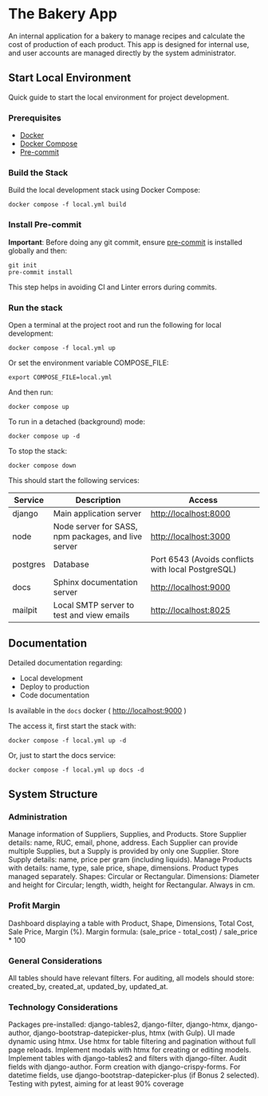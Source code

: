 # The Bakery App

An internal application for a bakery to manage recipes and calculate the cost of production of each product. This app is designed for internal use, and user accounts are managed directly by the system administrator.

## Start Local Environment

Quick guide to start the local environment for project development.

### Prerequisites

- [Docker](https://docs.docker.com/get-docker/)
- [Docker Compose](https://docs.docker.com/compose/install/)
- [Pre-commit](https://pre-commit.com/#installation)

### Build the Stack

Build the local development stack using Docker Compose:

    docker compose -f local.yml build

### Install Pre-commit

**Important**: Before doing any git commit, ensure [pre-commit](https://pre-commit.com/#installation) is installed globally and then:

    git init
    pre-commit install

This step helps in avoiding CI and Linter errors during commits.

### Run the stack

Open a terminal at the project root and run the following for local development:

    docker compose -f local.yml up

Or set the environment variable COMPOSE_FILE:

    export COMPOSE_FILE=local.yml

And then run:

    docker compose up

To run in a detached (background) mode:

    docker compose up -d

To stop the stack:

    docker compose down

This should start the following services:

| Service  | Description                                         | Access                                             |
| -------- | --------------------------------------------------- | -------------------------------------------------- |
| django   | Main application server                             | <http://localhost:8000>                            |
| node     | Node server for SASS, npm packages, and live server | <http://localhost:3000>                            |
| postgres | Database                                            | Port 6543 (Avoids conflicts with local PostgreSQL) |
| docs     | Sphinx documentation server                         | <http://localhost:9000>                            |
| mailpit  | Local SMTP server to test and view emails           | <http://localhost:8025>                            |

## Documentation

Detailed documentation regarding:

- Local development
- Deploy to production
- Code documentation

Is available in the `docs` docker ( <http://localhost:9000> )

The access it, first start the stack with:

    docker compose -f local.yml up -d

Or, just to start the docs service:

    docker compose -f local.yml up docs -d

## System Structure

### Administration

Manage information of Suppliers, Supplies, and Products.
Store Supplier details: name, RUC, email, phone, address.
Each Supplier can provide multiple Supplies, but a Supply is provided by only one Supplier.
Store Supply details: name, price per gram (including liquids).
Manage Products with details: name, type, sale price, shape, dimensions.
Product types managed separately. Shapes: Circular or Rectangular.
Dimensions: Diameter and height for Circular; length, width, height for Rectangular. Always in cm.

### Profit Margin

Dashboard displaying a table with Product, Shape, Dimensions, Total Cost, Sale Price, Margin (%).
Margin formula: (sale_price - total_cost) / sale_price * 100

### General Considerations

All tables should have relevant filters.
For auditing, all models should store: created_by, created_at, updated_by, updated_at.

### Technology Considerations

Packages pre-installed: django-tables2, django-filter, django-htmx, django-author, django-bootstrap-datepicker-plus, htmx (with Gulp).
UI made dynamic using htmx.
Use htmx for table filtering and pagination without full page reloads.
Implement modals with htmx for creating or editing models.
Implement tables with django-tables2 and filters with django-filter.
Audit fields with django-author.
Form creation with django-crispy-forms.
For datetime fields, use django-bootstrap-datepicker-plus (if Bonus 2 selected).
Testing with pytest, aiming for at least 90% coverage
